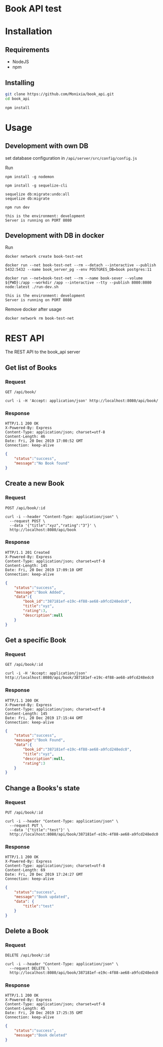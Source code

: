 # Book API test


# Installation

## Requirements
- NodeJS
- npm

## Installing
```bash
git clone https://github.com/Monixia/book_api.git
cd book_api

npm install
```

# Usage


## Development with own DB

set database configuration in ```/api/server/src/config/config.js```

Run
```
npm install -g nodemon

npm install -g sequelize-cli

sequelize db:migrate:undo:all 
sequelize db:migrate

npm run dev
```

```
this is the environment: development
Server is running on PORT 8080
```


## Development with DB in docker

Run
```
docker network create book-test-net

docker run --net book-test-net --rm --detach --interactive --publish 5432:5432 --name book_server_pg --env POSTGRES_DB=book postgres:11

docker run --net=book-test-net --rm --name book-sever --volume ${PWD}:/app --workdir /app --interactive --tty --publish 8080:8080 node:latest ./run-dev.sh
```

```
this is the environment: development
Server is running on PORT 8080
```

Remove docker after usage
```
docker network rm book-test-net
```

# REST API

The REST API to the book_api server

## Get list of Books

### Request

`GET /api/book/`

    curl -i -H 'Accept: application/json' http://localhost:8080/api/book/

### Response

	HTTP/1.1 200 OK
	X-Powered-By: Express
	Content-Type: application/json; charset=utf-8
	Content-Length: 46
	Date: Fri, 20 Dec 2019 17:00:52 GMT
	Connection: keep-alive
```json
{ 
	"status":"success",
	"message":"No Book found"
}
```

## Create a new Book

### Request

`POST /api/book/:id`

    curl -i --header "Content-Type: application/json" \
      --request POST \
      --data '{"title":"xyz","rating":"3"}' \
      http://localhost:8080/api/book

### Response

	HTTP/1.1 201 Created
	X-Powered-By: Express
	Content-Type: application/json; charset=utf-8
	Content-Length: 145
	Date: Fri, 20 Dec 2019 17:09:10 GMT
	Connection: keep-alive

```json
{
	"status":"success",
	"message":"Book Added",
	"data":{
		"book_id":"387181ef-e19c-4f88-ae68-a9fcd248edc0",
		"title":"xyz",
		"rating":3,
		"description":null
	}
}
```


## Get a specific Book

### Request

`GET /api/book/:id`

    curl -i -H 'Accept: application/json' http://localhost:8080/api/book/387181ef-e19c-4f88-ae68-a9fcd248edc0

### Response

	HTTP/1.1 200 OK
	X-Powered-By: Express
	Content-Type: application/json; charset=utf-8
	Content-Length: 145
	Date: Fri, 20 Dec 2019 17:15:44 GMT
	Connection: keep-alive

```json
{
	"status":"success",
	"message":"Book Found",
	"data":{
		"book_id":"387181ef-e19c-4f88-ae68-a9fcd248edc0",
		"title":"xyz",
		"description":null,
		"rating":3
	}
}
```

## Change a Books's state

### Request

`PUT /api/book/:id`

    curl -i --header "Content-Type: application/json" \
      --request PUT \
      --data '{"title":"test"}' \
      http://localhost:8080/api/book/387181ef-e19c-4f88-ae68-a9fcd248edc0

### Response

	HTTP/1.1 200 OK
	X-Powered-By: Express
	Content-Type: application/json; charset=utf-8
	Content-Length: 69
	Date: Fri, 20 Dec 2019 17:24:27 GMT
	Connection: keep-alive

```json
{
	"status":"success",
	"message":"Book updated",
	"data": {
		"title":"test"
	}
}
```


## Delete a Book

### Request

`DELETE /api/book/:id`

    curl -i --header "Content-Type: application/json" \
      --request DELETE \
      http://localhost:8080/api/book/387181ef-e19c-4f88-ae68-a9fcd248edc0

### Response

	HTTP/1.1 200 OK
	X-Powered-By: Express
	Content-Type: application/json; charset=utf-8
	Content-Length: 45
	Date: Fri, 20 Dec 2019 17:25:35 GMT
	Connection: keep-alive

```json
{
	"status":"success",
	"message":"Book deleted"
}
```
